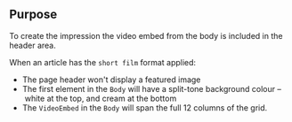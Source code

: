 ## Purpose

To create the impression the video embed from the body is included in the header area.

When an article has the `short film` format applied:

- The page header won't display a featured image
- The first element in the `Body` will have a split-tone background colour – white at the top, and cream at the bottom
- The `VideoEmbed` in the `Body` will span the full 12 columns of the grid.
